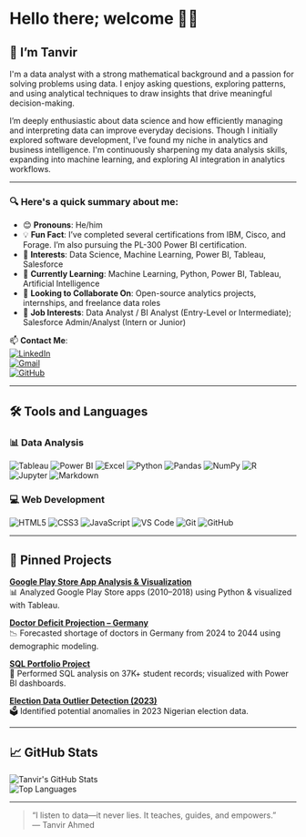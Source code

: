 # Hello there; welcome 👋🏾

## 👋 I’m Tanvir

I'm a data analyst with a strong mathematical background and a passion for solving problems using data. I enjoy asking questions, exploring patterns, and using analytical techniques to draw insights that drive meaningful decision-making.

I’m deeply enthusiastic about data science and how efficiently managing and interpreting data can improve everyday decisions. Though I initially explored software development, I’ve found my niche in analytics and business intelligence. I'm continuously sharpening my data analysis skills, expanding into machine learning, and exploring AI integration in analytics workflows.

---

### 🔍 Here's a quick summary about me:

- 😊 **Pronouns**: He/him  
- 💡 **Fun Fact**: I’ve completed several certifications from IBM, Cisco, and Forage. I’m also pursuing the PL-300 Power BI certification.  
- 🎯 **Interests**: Data Science, Machine Learning, Power BI, Tableau, Salesforce  
- 🌱 **Currently Learning**: Machine Learning, Python, Power BI, Tableau, Artificial Intelligence  
- 🤝 **Looking to Collaborate On**: Open-source analytics projects, internships, and freelance data roles  
- 💼 **Job Interests**: Data Analyst / BI Analyst (Entry-Level or Intermediate); Salesforce Admin/Analyst (Intern or Junior)

📫 **Contact Me**:  
[![LinkedIn](https://img.shields.io/badge/LinkedIn-blue?logo=linkedin&style=flat-square)](https://[linkedin.com/in/md-ahmed-tanvir](https://www.linkedin.com/in/mdtanvirahmeddev/))  
[![Gmail](https://img.shields.io/badge/Gmail-red?logo=gmail&style=flat-square)](mailto:your.email@example.com)  
[![GitHub](https://img.shields.io/badge/GitHub-black?logo=github&style=flat-square)](https://github.com/md-ahmed-tanvir)  

---

## 🛠️ Tools and Languages

### 📊 Data Analysis
![Tableau](https://img.shields.io/badge/Tableau-E97627?style=flat&logo=tableau&logoColor=white)
![Power BI](https://img.shields.io/badge/Power%20BI-F2C811?style=flat&logo=powerbi&logoColor=black)
![Excel](https://img.shields.io/badge/Excel-217346?style=flat&logo=microsoft-excel&logoColor=white)
![Python](https://img.shields.io/badge/Python-3776AB?style=flat&logo=python&logoColor=white)
![Pandas](https://img.shields.io/badge/Pandas-150458?style=flat&logo=pandas)
![NumPy](https://img.shields.io/badge/Numpy-013243?style=flat&logo=numpy)
![R](https://img.shields.io/badge/R-276DC3?style=flat&logo=r&logoColor=white)
![Jupyter](https://img.shields.io/badge/Jupyter-F37626?style=flat&logo=jupyter)
![Markdown](https://img.shields.io/badge/Markdown-000000?style=flat&logo=markdown)

### 💻 Web Development
![HTML5](https://img.shields.io/badge/HTML5-E34F26?style=flat&logo=html5&logoColor=white)
![CSS3](https://img.shields.io/badge/CSS3-1572B6?style=flat&logo=css3&logoColor=white)
![JavaScript](https://img.shields.io/badge/JavaScript-F7DF1E?style=flat&logo=javascript&logoColor=black)
![VS Code](https://img.shields.io/badge/VSCode-007ACC?style=flat&logo=visual-studio-code)
![Git](https://img.shields.io/badge/Git-F05032?style=flat&logo=git&logoColor=white)
![GitHub](https://img.shields.io/badge/GitHub-181717?style=flat&logo=github)

---

## 📌 Pinned Projects

[**Google Play Store App Analysis & Visualization**](https://github.com/md-ahmed-tanvir/google-play-analysis)  
📊 Analyzed Google Play Store apps (2010–2018) using Python & visualized with Tableau.

[**Doctor Deficit Projection – Germany**](https://github.com/md-ahmed-tanvir/doctor-deficit-projection)  
📉 Forecasted shortage of doctors in Germany from 2024 to 2044 using demographic modeling.

[**SQL Portfolio Project**](https://github.com/md-ahmed-tanvir/sql-portfolio-project)  
📑 Performed SQL analysis on 37K+ student records; visualized with Power BI dashboards.

[**Election Data Outlier Detection (2023)**](https://github.com/md-ahmed-tanvir/election-outlier-analysis)  
🗳️ Identified potential anomalies in 2023 Nigerian election data.

---

## 📈 GitHub Stats

![Tanvir's GitHub Stats](https://github-readme-stats.vercel.app/api?username=md-ahmed-tanvir&show_icons=true&theme=gruvbox)  
![Top Languages](https://github-readme-stats.vercel.app/api/top-langs/?username=md-ahmed-tanvir&layout=compact&theme=gruvbox)

---

> “I listen to data—it never lies. It teaches, guides, and empowers.”  
> — Tanvir Ahmed

